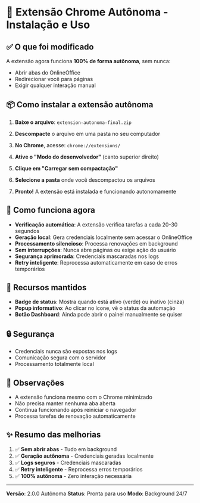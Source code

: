 # 🚀 Extensão Chrome Autônoma - Instalação e Uso

## ✅ O que foi modificado

A extensão agora funciona **100% de forma autônoma**, sem nunca:
- Abrir abas do OnlineOffice
- Redirecionar você para páginas
- Exigir qualquer interação manual

## 📦 Como instalar a extensão autônoma

1. **Baixe o arquivo**: `extension-autonoma-final.zip`

2. **Descompacte** o arquivo em uma pasta no seu computador

3. **No Chrome**, acesse: `chrome://extensions/`

4. **Ative o "Modo do desenvolvedor"** (canto superior direito)

5. **Clique em "Carregar sem compactação"**

6. **Selecione a pasta** onde você descompactou os arquivos

7. **Pronto!** A extensão está instalada e funcionando autonomamente

## 🔧 Como funciona agora

- **Verificação automática**: A extensão verifica tarefas a cada 20-30 segundos
- **Geração local**: Gera credenciais localmente sem acessar o OnlineOffice
- **Processamento silencioso**: Processa renovações em background
- **Sem interrupções**: Nunca abre páginas ou exige ação do usuário
- **Segurança aprimorada**: Credenciais mascaradas nos logs
- **Retry inteligente**: Reprocessa automaticamente em caso de erros temporários

## 🎯 Recursos mantidos

- **Badge de status**: Mostra quando está ativo (verde) ou inativo (cinza)
- **Popup informativo**: Ao clicar no ícone, vê o status da automação
- **Botão Dashboard**: Ainda pode abrir o painel manualmente se quiser

## 🔒 Segurança

- Credenciais nunca são expostas nos logs
- Comunicação segura com o servidor
- Processamento totalmente local

## 📝 Observações

- A extensão funciona mesmo com o Chrome minimizado
- Não precisa manter nenhuma aba aberta
- Continua funcionando após reiniciar o navegador
- Processa tarefas de renovação automaticamente

## ✨ Resumo das melhorias

1. ✅ **Sem abrir abas** - Tudo em background
2. ✅ **Geração autônoma** - Credenciais geradas localmente
3. ✅ **Logs seguros** - Credenciais mascaradas
4. ✅ **Retry inteligente** - Reprocessa erros temporários
5. ✅ **100% autônoma** - Zero interação necessária

---

**Versão**: 2.0.0 Autônoma
**Status**: Pronta para uso
**Modo**: Background 24/7